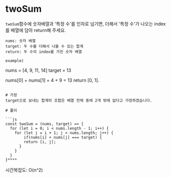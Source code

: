 # twoSum

`twoSum`함수에 숫자배열과 '특정 수'를 인자로 넘기면,
더해서 '특정 수'가 나오는 index를 배열에 담아 return해 주세요.

```
nums: 숫자 배열
target: 두 수를 더해서 나올 수 있는 합계
return: 두 수의 index를 가진 숫자 배열

example)

```
nums = [4, 9, 11, 14]
target = 13 

nums[0] + nums[1] = 4 + 9 = 13
return [0, 1].
```

# 가정
target으로 보내는 합계의 조합은 배열 전체 중에 2개 밖에 없다고 가정하겠습니다.

# 풀이

```js
const twoSum = (nums, target) => {
  for (let i = 0; i < nums.length - 1; i++) {
    for (let j = i + 1; j < nums.length; j++) {
        if(nums[i] + nums[j] === target) {
        return [i, j];
      }
    }
  }
}****
```

시간복잡도: O(n^2)

